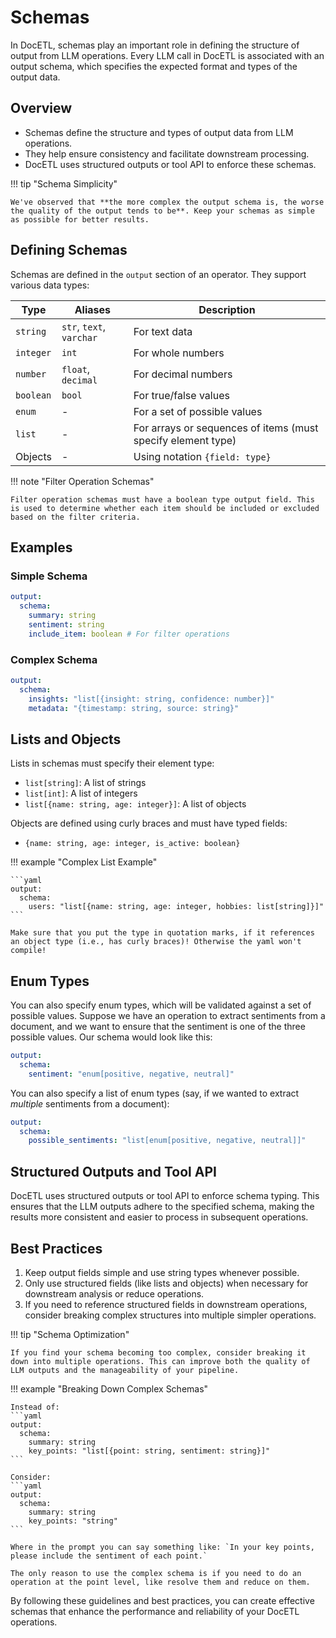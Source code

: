 # Schemas

In DocETL, schemas play an important role in defining the structure of output from LLM operations. Every LLM call in DocETL is associated with an output schema, which specifies the expected format and types of the output data.

## Overview

- Schemas define the structure and types of output data from LLM operations.
- They help ensure consistency and facilitate downstream processing.
- DocETL uses structured outputs or tool API to enforce these schemas.

!!! tip "Schema Simplicity"

    We've observed that **the more complex the output schema is, the worse the quality of the output tends to be**. Keep your schemas as simple as possible for better results.

## Defining Schemas

Schemas are defined in the `output` section of an operator. They support various data types:

| Type      | Aliases                  | Description                                                  |
| --------- | ------------------------ | ------------------------------------------------------------ |
| `string`  | `str`, `text`, `varchar` | For text data                                                |
| `integer` | `int`                    | For whole numbers                                            |
| `number`  | `float`, `decimal`       | For decimal numbers                                          |
| `boolean` | `bool`                   | For true/false values                                        |
| `enum`    | -                        | For a set of possible values                                |
| `list`    | -                        | For arrays or sequences of items (must specify element type) |
| Objects   | -                        | Using notation `{field: type}`                               |

!!! note "Filter Operation Schemas"

    Filter operation schemas must have a boolean type output field. This is used to determine whether each item should be included or excluded based on the filter criteria.

## Examples

### Simple Schema

```yaml
output:
  schema:
    summary: string
    sentiment: string
    include_item: boolean # For filter operations
```

### Complex Schema

```yaml
output:
  schema:
    insights: "list[{insight: string, confidence: number}]"
    metadata: "{timestamp: string, source: string}"
```

## Lists and Objects

Lists in schemas must specify their element type:

- `list[string]`: A list of strings
- `list[int]`: A list of integers
- `list[{name: string, age: integer}]`: A list of objects

Objects are defined using curly braces and must have typed fields:

- `{name: string, age: integer, is_active: boolean}`

!!! example "Complex List Example"

    ```yaml
    output:
      schema:
        users: "list[{name: string, age: integer, hobbies: list[string]}]"
    ```

    Make sure that you put the type in quotation marks, if it references an object type (i.e., has curly braces)! Otherwise the yaml won't compile!

## Enum Types

You can also specify enum types, which will be validated against a set of possible values. Suppose we have an operation to extract sentiments from a document, and we want to ensure that the sentiment is one of the three possible values. Our schema would look like this:

```yaml
output:
  schema:
    sentiment: "enum[positive, negative, neutral]"
```

You can also specify a list of enum types (say, if we wanted to extract _multiple_ sentiments from a document):

```yaml
output:
  schema:
    possible_sentiments: "list[enum[positive, negative, neutral]]"
```

## Structured Outputs and Tool API

DocETL uses structured outputs or tool API to enforce schema typing. This ensures that the LLM outputs adhere to the specified schema, making the results more consistent and easier to process in subsequent operations.

## Best Practices

1. Keep output fields simple and use string types whenever possible.
2. Only use structured fields (like lists and objects) when necessary for downstream analysis or reduce operations.
3. If you need to reference structured fields in downstream operations, consider breaking complex structures into multiple simpler operations.

!!! tip "Schema Optimization"

    If you find your schema becoming too complex, consider breaking it down into multiple operations. This can improve both the quality of LLM outputs and the manageability of your pipeline.

!!! example "Breaking Down Complex Schemas"

    Instead of:
    ```yaml
    output:
      schema:
        summary: string
        key_points: "list[{point: string, sentiment: string}]"
    ```

    Consider:
    ```yaml
    output:
      schema:
        summary: string
        key_points: "string"
    ```

    Where in the prompt you can say something like: `In your key points, please include the sentiment of each point.`

    The only reason to use the complex schema is if you need to do an operation at the point level, like resolve them and reduce on them.

By following these guidelines and best practices, you can create effective schemas that enhance the performance and reliability of your DocETL operations.
